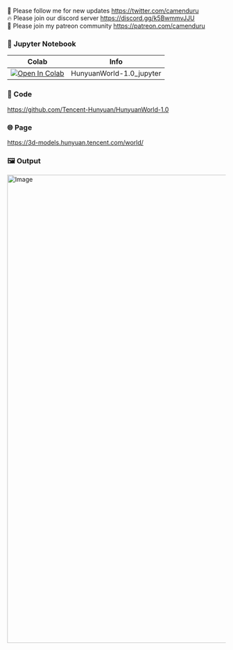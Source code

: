 🐣 Please follow me for new updates https://twitter.com/camenduru <br />
🔥 Please join our discord server https://discord.gg/k5BwmmvJJU <br />
🥳 Please join my patreon community https://patreon.com/camenduru <br />

### 🍊 Jupyter Notebook

| Colab | Info
| --- | --- |
[![Open In Colab](https://colab.research.google.com/assets/colab-badge.svg)](https://colab.research.google.com/github/camenduru/HunyuanWorld-1.0-jupyter/blob/main/HunyuanWorld-1.0_jupyter.ipynb) | HunyuanWorld-1.0_jupyter

### 🧬 Code
https://github.com/Tencent-Hunyuan/HunyuanWorld-1.0

### 🌐 Page
https://3d-models.hunyuan.tencent.com/world/

### 🖼 Output

<img width="1920" height="1080" alt="Image" src="https://github.com/user-attachments/assets/86199b13-a294-49d2-a1d9-67d7e64bfc22" />